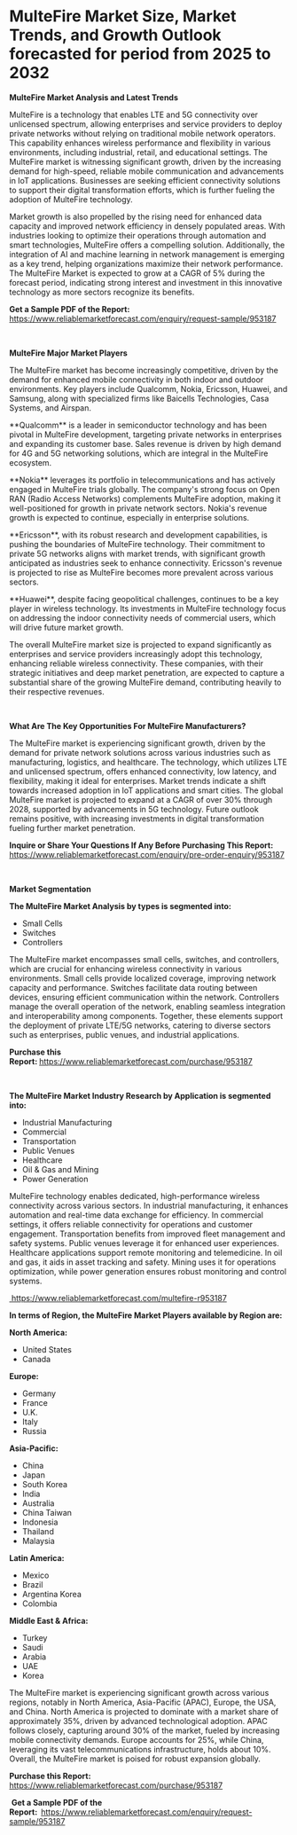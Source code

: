 <p><h1>MulteFire Market Size, Market Trends, and Growth Outlook forecasted for period from 2025 to 2032</h1></p><p><strong>MulteFire Market Analysis and Latest Trends</strong></p>
<p><p>MulteFire is a technology that enables LTE and 5G connectivity over unlicensed spectrum, allowing enterprises and service providers to deploy private networks without relying on traditional mobile network operators. This capability enhances wireless performance and flexibility in various environments, including industrial, retail, and educational settings. The MulteFire market is witnessing significant growth, driven by the increasing demand for high-speed, reliable mobile communication and advancements in IoT applications. Businesses are seeking efficient connectivity solutions to support their digital transformation efforts, which is further fueling the adoption of MulteFire technology.</p><p>Market growth is also propelled by the rising need for enhanced data capacity and improved network efficiency in densely populated areas. With industries looking to optimize their operations through automation and smart technologies, MulteFire offers a compelling solution. Additionally, the integration of AI and machine learning in network management is emerging as a key trend, helping organizations maximize their network performance. The MulteFire Market is expected to grow at a CAGR of 5% during the forecast period, indicating strong interest and investment in this innovative technology as more sectors recognize its benefits.</p></p>
<p><strong>Get a Sample PDF of the Report:&nbsp;</strong> <a href="https://www.reliablemarketforecast.com/enquiry/request-sample/953187?utm_campaign=3536&utm_medium=2&utm_source=Github&utm_content=ia&utm_term=17042025&utm_id=multefire">https://www.reliablemarketforecast.com/enquiry/request-sample/953187</a></p>
<p>&nbsp;</p>
<p><strong>MulteFire Major Market Players</strong></p>
<p><p>The MulteFire market has become increasingly competitive, driven by the demand for enhanced mobile connectivity in both indoor and outdoor environments. Key players include Qualcomm, Nokia, Ericsson, Huawei, and Samsung, along with specialized firms like Baicells Technologies, Casa Systems, and Airspan.</p><p>**Qualcomm** is a leader in semiconductor technology and has been pivotal in MulteFire development, targeting private networks in enterprises and expanding its customer base. Sales revenue is driven by high demand for 4G and 5G networking solutions, which are integral in the MulteFire ecosystem.</p><p>**Nokia** leverages its portfolio in telecommunications and has actively engaged in MulteFire trials globally. The company's strong focus on Open RAN (Radio Access Networks) complements MulteFire adoption, making it well-positioned for growth in private network sectors. Nokia's revenue growth is expected to continue, especially in enterprise solutions.</p><p>**Ericsson**, with its robust research and development capabilities, is pushing the boundaries of MulteFire technology. Their commitment to private 5G networks aligns with market trends, with significant growth anticipated as industries seek to enhance connectivity. Ericsson's revenue is projected to rise as MulteFire becomes more prevalent across various sectors.</p><p>**Huawei**, despite facing geopolitical challenges, continues to be a key player in wireless technology. Its investments in MulteFire technology focus on addressing the indoor connectivity needs of commercial users, which will drive future market growth.</p><p>The overall MulteFire market size is projected to expand significantly as enterprises and service providers increasingly adopt this technology, enhancing reliable wireless connectivity. These companies, with their strategic initiatives and deep market penetration, are expected to capture a substantial share of the growing MulteFire demand, contributing heavily to their respective revenues.</p></p>
<p>&nbsp;</p>
<p><strong>What Are The Key Opportunities For MulteFire Manufacturers?</strong></p>
<p><p>The MulteFire market is experiencing significant growth, driven by the demand for private network solutions across various industries such as manufacturing, logistics, and healthcare. The technology, which utilizes LTE and unlicensed spectrum, offers enhanced connectivity, low latency, and flexibility, making it ideal for enterprises. Market trends indicate a shift towards increased adoption in IoT applications and smart cities. The global MulteFire market is projected to expand at a CAGR of over 30% through 2028, supported by advancements in 5G technology. Future outlook remains positive, with increasing investments in digital transformation fueling further market penetration.</p></p>
<p><strong>Inquire or Share Your Questions If Any Before Purchasing This Report:</strong> <a href="https://www.reliablemarketforecast.com/enquiry/pre-order-enquiry/953187?utm_campaign=3536&utm_medium=2&utm_source=Github&utm_content=ia&utm_term=17042025&utm_id=multefire">https://www.reliablemarketforecast.com/enquiry/pre-order-enquiry/953187</a></p>
<p>&nbsp;</p>
<p><strong>Market Segmentation</strong></p>
<p><strong>The MulteFire Market Analysis by types is segmented into:</strong></p>
<p><ul><li>Small Cells</li><li>Switches</li><li>Controllers</li></ul></p>
<p><p>The MulteFire market encompasses small cells, switches, and controllers, which are crucial for enhancing wireless connectivity in various environments. Small cells provide localized coverage, improving network capacity and performance. Switches facilitate data routing between devices, ensuring efficient communication within the network. Controllers manage the overall operation of the network, enabling seamless integration and interoperability among components. Together, these elements support the deployment of private LTE/5G networks, catering to diverse sectors such as enterprises, public venues, and industrial applications.</p></p>
<p><strong>Purchase this Report:&nbsp;</strong><a href="https://www.reliablemarketforecast.com/purchase/953187?utm_campaign=3536&utm_medium=2&utm_source=Github&utm_content=ia&utm_term=17042025&utm_id=multefire">https://www.reliablemarketforecast.com/purchase/953187</a></p>
<p>&nbsp;</p>
<p><strong>The MulteFire Market Industry Research by Application is segmented into:</strong></p>
<p><ul><li>Industrial Manufacturing</li><li>Commercial</li><li>Transportation</li><li>Public Venues</li><li>Healthcare</li><li>Oil & Gas and Mining</li><li>Power Generation</li></ul></p>
<p><p>MulteFire technology enables dedicated, high-performance wireless connectivity across various sectors. In industrial manufacturing, it enhances automation and real-time data exchange for efficiency. In commercial settings, it offers reliable connectivity for operations and customer engagement. Transportation benefits from improved fleet management and safety systems. Public venues leverage it for enhanced user experiences. Healthcare applications support remote monitoring and telemedicine. In oil and gas, it aids in asset tracking and safety. Mining uses it for operations optimization, while power generation ensures robust monitoring and control systems.</p></p>
<p><a href="https://www.reliablemarketforecast.com/multefire-r953187?utm_campaign=3536&utm_medium=2&utm_source=Github&utm_content=ia&utm_term=17042025&utm_id=multefire">&nbsp;https://www.reliablemarketforecast.com/multefire-r953187</a></p>
<p><strong>In terms of Region, the MulteFire Market Players available by Region are:</strong></p>
<p>
    <p> <strong> North America: </strong>
        <ul>
            <li>United States</li>
            <li>Canada</li>
        </ul>
        </p> 
    <p> <strong> Europe: </strong>
        <ul>
            <li>Germany</li>
            <li>France</li>
            <li>U.K.</li>
            <li>Italy</li>
            <li>Russia</li>
        </ul>
        </p> 
    <p> <strong> Asia-Pacific: </strong>
        <ul>
            <li>China</li>
            <li>Japan</li>
            <li>South Korea</li>
            <li>India</li>
            <li>Australia</li>
            <li>China Taiwan</li>
            <li>Indonesia</li>
            <li>Thailand</li>
            <li>Malaysia</li>
        </ul>
        </p> 
    <p> <strong> Latin America: </strong>
        <ul>
            <li>Mexico</li>
            <li>Brazil</li>
            <li>Argentina Korea</li>
            <li>Colombia</li>
        </ul>
        </p> 
    <p> <strong> Middle East & Africa: </strong>
        <ul>
            <li>Turkey</li>
            <li>Saudi</li>
            <li>Arabia</li>
            <li>UAE</li>
            <li>Korea</li>
        </ul>
    </p>
    </p>
<p><p>The MulteFire market is experiencing significant growth across various regions, notably in North America, Asia-Pacific (APAC), Europe, the USA, and China. North America is projected to dominate with a market share of approximately 35%, driven by advanced technological adoption. APAC follows closely, capturing around 30% of the market, fueled by increasing mobile connectivity demands. Europe accounts for 25%, while China, leveraging its vast telecommunications infrastructure, holds about 10%. Overall, the MulteFire market is poised for robust expansion globally.</p></p>
<p><strong>Purchase this Report: </strong><a href="https://www.reliablemarketforecast.com/purchase/953187?utm_campaign=3536&utm_medium=2&utm_source=Github&utm_content=ia&utm_term=17042025&utm_id=multefire">https://www.reliablemarketforecast.com/purchase/953187</a></p>
<p>&nbsp;<strong>Get a Sample PDF of the Report:&nbsp;&nbsp;</strong><a href="https://www.reliablemarketforecast.com/enquiry/request-sample/953187?utm_campaign=3536&utm_medium=2&utm_source=Github&utm_content=ia&utm_term=17042025&utm_id=multefire">https://www.reliablemarketforecast.com/enquiry/request-sample/953187</a></p>
<p><strong></strong></p>
<p><p></p><p></p><p></p></p>